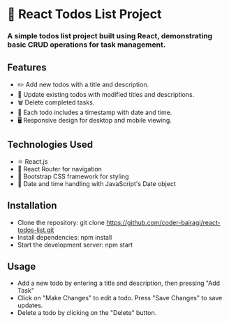 # 📝 React Todos List Project
### A simple todos list project built using React, demonstrating basic CRUD operations for task management.

## Features
- ✏️ Add new todos with a title and description.
- 🔄 Update existing todos with modified titles and descriptions.
- 🗑️ Delete completed tasks.
- 📅 Each todo includes a timestamp with date and time.
- 🖥️ Responsive design for desktop and mobile viewing.

## Technologies Used
- ⚛️ React.js
- 🚀 React Router for navigation
- 🎨 Bootstrap CSS framework for styling
- 📅 Date and time handling with JavaScript's Date object

## Installation
- Clone the repository: git clone https://github.com/coder-bairagi/react-todos-list.git
- Install dependencies: npm install
- Start the development server: npm start

## Usage
- Add a new todo by entering a title and description, then pressing "Add Task"
- Click on "Make Changes" to edit a todo. Press "Save Changes" to save updates.
- Delete a todo by clicking on the "Delete" button.